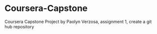 # Coursera-Capstone
Coursera Capstone Project by Paolyn Verzosa, assignment 1, create a git hub repository
